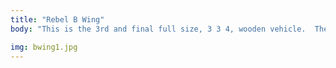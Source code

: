 ```yaml
---
title: "Rebel B Wing"
body: "This is the 3rd and final full size, 3 3 4, wooden vehicle.  The Rebel B Wing features foldable and lockable wings, a rotating cockpit, landing gear, and possibly spring loaded lasers."

img: bwing1.jpg
---
```

